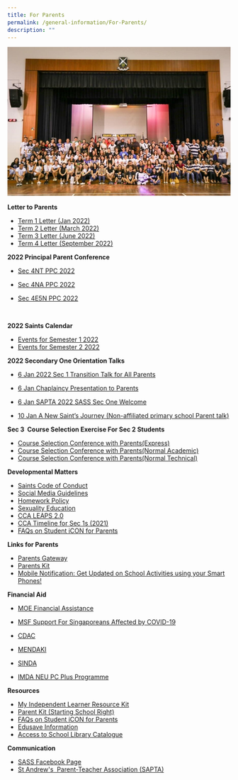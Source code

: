```yaml
---
title: For Parents
permalink: /general-information/For-Parents/
description: ""
---
```

![](/images/For%20Parents_updated.jpeg)

**Letter to Parents**  

*   [Term 1 Letter (Jan 2022)](https://standrewssec.moe.edu.sg/qql/slot/u181/For%20Parent/2022%20Ps%20Term%201%20Letter%20to%20Parents.pdf)
*   [Term 2 Letter (March 2022)](https://standrewssec.moe.edu.sg/qql/slot/u894/Ps%20Term%202%20Letter%20to%20Parents%202022.pdf)
*   [Term 3 Letter (June 2022)](https://standrewssec.moe.edu.sg/qql/slot/u894/2022%20Ps%20Term%203%20Letter%20to%20Parents.pdf)
*   [Term 4 Letter (September 2022)](https://standrewssec.moe.edu.sg/qql/slot/u894/2022%20Ps%20Term%204%20Letter%20to%20Parents%2012%20Sept%202022.pdf)

  

**2022 Principal Parent Conference** 

*   [Sec 4NT PPC 2022](https://go.gov.sg/szusls)
*   [Sec 4NA PPC 2022](https://go.gov.sg/oqdo66)  
    
*   [Sec 4E5N PPC 2022](https://go.gov.sg/n68cg6)  
    

   

**2022 Saints Calendar**

*   [Events for Semester 1 2022](https://standrewssec.moe.edu.sg/qql/slot/u181/Calendar%20and%20Exam%20Matters/school%20calendar/Saints%20Calendar_Sem%201%202022.docx.pdf)
*   [Events for Semester 2 2022](https://standrewssec.moe.edu.sg/qql/slot/u894/2022%20Sem%202%20Saints%20Calender.pdf)

  

**2022 Secondary One Orientation Talks**  

*   [6 Jan 2022 Sec 1 Transition Talk for All Parents](https://standrewssec.moe.edu.sg/qql/slot/u181/For%20Parent/2022%20Sec%201%20%20Orientation%20Talks/6%20Jan%202022%20Sec%201%20Transition%20Talk%20for%20All%20Parents.pptx)  
    
*   [6 Jan Chaplaincy Presentation to Parents](https://standrewssec.moe.edu.sg/qql/slot/u181/For%20Parent/2022%20Sec%201%20%20Orientation%20Talks/6%20Jan%20Chaplaincy%20Presentation%20to%20Parents.pptx)  
    
*   [6 Jan SAPTA 2022 SASS Sec One Welcome](https://standrewssec.moe.edu.sg/qql/slot/u181/For%20Parent/2022%20Sec%201%20%20Orientation%20Talks/6%20Jan%20SAPTA%202022%20SASS%20Sec%20One%20Welcome.pptx)  
    
*   [10 Jan A New Saint’s Journey (Non-affiliated primary school Parent talk)](https://standrewssec.moe.edu.sg/qql/slot/u181/For%20Parent/2022%20Sec%201%20%20Orientation%20Talks/10%20Jan%20A%20New%20Saints%20Journey%20Non-affiliated%20primary%20school%20Parent%20talk.pptx)

  

**Sec 3  Course Selection Exercise For Sec 2 Students**

*   [Course Selection Conference with Parents(Express)](http://go.gov.sg/tbliuv)
*   [Course Selection Conference with Parents(Normal Academic)](https://go.gov.sg/njlkq3)
*   [Course Selection Conference with Parents(Normal Technical)](https://go.gov.sg/zbxxnl)

  
**Developmental Matters**  

*   [Saints Code of Conduct](https://standrewssec.moe.edu.sg/qql/slot/u181/2021_01_Saints%20Code%20of%20Conduct.pdf)
*   [Social Media Guidelines](https://standrewssec.moe.edu.sg/qql/slot/u181/For%20Saints/For%20Students/Discipline/Social%20Media%20Guidelines%20for%20SASS%20(final).pdf) 
*   [Homework Policy](https://standrewssec.moe.edu.sg/qql/slot/u181/For%20Parent/Homework%20Policy%20revised%2031%20Mar%202021%20for%20School%20Website.pdf)
*   [Sexuality Education](https://standrewssec.moe.edu.sg/the-saints-experience/student-well-being/sexuality-education) [](https://standrewssec-moe-edu-sg-admin.cwp.sg/qql/slot/u181/SAS%20Homework%20Policy.pdf)
*   [CCA LEAPS 2.0](https://www.moe.gov.sg/-/media/files/programmes/leaps-2.pdf?la=en&hash=F108C31F913C3156498CF7B8B2D43218BC5F1FC7)
*   [CCA Timeline for Sec 1s (2021)](https://standrewssec.moe.edu.sg/qql/slot/u181/2021%20CCA%20Trials.pdf)
*   [FAQs on Student iCON for Parents](https://standrewssec.moe.edu.sg/qql/slot/u181/For%20Parent/FAQs%20on%20Student%20iCON%20for%20Parents_vetted%20updated%2020%20May.pdf)

  
**Links for Parents**

*   [Parents Gateway](https://pg.moe.edu.sg/)
*   [Parents Kit](https://www.moe.gov.sg/parentkit)
*   [Mobile Notification: Get Updated on School Activities using your Smart Phones!](https://standrewssec-moe-edu-sg-admin.cwp.sg/qql/slot/u181/For%20Saints/Get%20Mobile%20Notification%20from%20SASS%20for%20your%20iPhone%20or%20Android.pdf)  
    

  

**Financial Aid**  

*   [MOE Financial Assistance](https://www.moe.gov.sg/financial-matters/financial-assistance)  
    
*   [MSF Support For Singaporeans Affected by COVID-19](https://supportgowhere.life.gov.sg/)  
    
*   [CDAC](https://www.cdac.org.sg/get-assistance/)  
    
*   [MENDAKI](https://www.mendaki.org.sg/assistance-landing/)
*   [SINDA](https://www.sinda.org.sg/services/assistance/)
*   [IMDA NEU PC Plus Programme](https://www.imda.gov.sg/neupc)

  

**Resources**

*   [My Independent Learner Resource Kit](https://standrewssec.moe.edu.sg/qql/slot/u181/Resource%20Kit%20-%20Parent%20Kit%20-%20My%20Independent%20Learner.pdf)
*   [Parent Kit (Starting School Right)](https://standrewssec.moe.edu.sg/qql/slot/u181/Parent%20Kit_%20Starting%20School%20Right%20Jan%202021.pdf)
*   [FAQs on Student iCON for Parents](https://standrewssec.moe.edu.sg/qql/slot/u181/For%20Parent/FAQs%20on%20Student%20iCON%20for%20Parents_vetted.docx) 
*   [Edusave Information](https://standrewssec.moe.edu.sg/qql/slot/u181/For%20Saints/Edusave%20Information%20for%20parents.pdf)
*   [Access to School Library Catalogue](https://schoolibrary.moe.edu.sg/standrewssec/cgi-bin/spydus.exe/MSGTRN/WPAC/HOME)

  
**Communication**   

*   [SASS Facebook Page](https://www.facebook.com/standrewssec?fref=ts) 
*   [St Andrew's  Parent-Teacher Association (SAPTA)](https://www.saintandrewsjunior.moe.edu.sg/general-information/sapta)